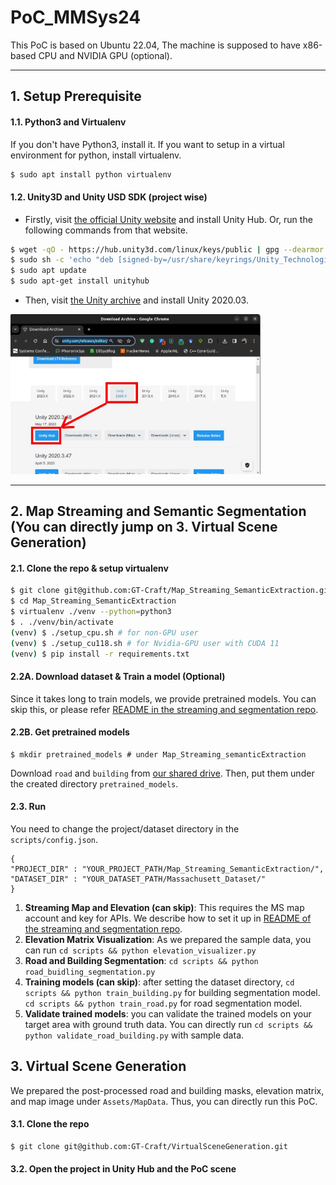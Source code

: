 # PoC_MMSys24

This PoC is based on Ubuntu 22.04, The machine is supposed to have x86-based CPU and NVIDIA GPU (optional).

------------------------------------------------------------------------------------------------------------
## 1. Setup Prerequisite
#### 1.1. Python3 and Virtualenv
If you don't have Python3, install it. If you want to setup in a virtual environment for python, install virtualenv.
```bash
$ sudo apt install python virtualenv
```
#### 1.2. Unity3D and Unity USD SDK (project wise)
- Firstly, visit [the official Unity website](https://docs.unity3d.com/hub/manual/InstallHub.html#install-hub-linux) and install Unity Hub. Or, run the following commands from that website.
```bash
$ wget -qO - https://hub.unity3d.com/linux/keys/public | gpg --dearmor | sudo tee /usr/share/keyrings/Unity_Technologies_ApS.gpg > /dev/null
$ sudo sh -c 'echo "deb [signed-by=/usr/share/keyrings/Unity_Technologies_ApS.gpg] https://hub.unity3d.com/linux/repos/deb stable main" > /etc/apt/sources.list.d/unityhub.list'
$ sudo apt update
$ sudo apt-get install unityhub
```
- Then, visit [the Unity archive](https://unity.com/releases/editor/archive) and install Unity 2020.03.

<img src="https://github.com/GT-Craft/PoC_MMSys24/blob/main/Figure/unity.jpg" style="width:400px">

------------------------------------------------------------------------------------------------------------

## 2. Map Streaming and Semantic Segmentation (You can directly jump on 3. Virtual Scene Generation)
#### 2.1. Clone the repo & setup virtualenv
```bash
$ git clone git@github.com:GT-Craft/Map_Streaming_SemanticExtraction.git
$ cd Map_Streaming_SemanticExtraction
$ virtualenv ./venv --python=python3
$ . ./venv/bin/activate
(venv) $ ./setup_cpu.sh # for non-GPU user
(venv) $ ./setup_cu118.sh # for Nvidia-GPU user with CUDA 11
(venv) $ pip install -r requirements.txt
```
#### 2.2A. Download dataset & Train a model (Optional)
Since it takes long to train models, we provide pretrained models. You can skip this, or please refer [README in the streaming and segmentation repo](https://github.com/GT-Craft/Map_Streaming_SemanticExtraction).

#### 2.2B. Get pretrained models
```
$ mkdir pretrained_models # under Map_Streaming_semanticExtraction
```

Download `road` and `building` from [our shared drive](https://gtvault-my.sharepoint.com/:f:/g/personal/jheo33_gatech_edu/Ei14o8j-lTpIvsZNtQegs6cBPfoK2uv9Zltnxiy4SgIL9A?e=ks9jNj).
Then, put them under the created directory `pretrained_models`.

#### 2.3. Run
You need to change the project/dataset directory in the `scripts/config.json`.
```
{
"PROJECT_DIR" : "YOUR_PROJECT_PATH/Map_Streaming_SemanticExtraction/",
"DATASET_DIR" : "YOUR_DATASET_PATH/Massachusett_Dataset/"
}
```

1. **Streaming Map and Elevation (can skip)**: This requires the MS map account and key for APIs. We describe how to set it up in [README of the streaming and segmentation repo](https://github.com/GT-Craft/Map_Streaming_SemanticExtraction).
2. **Elevation Matrix Visualization**: As we prepared the sample data, you can run `cd scripts && python elevation_visualizer.py`
3. **Road and Building Segmentation**: `cd scripts && python road_buidling_segmentation.py`
4. **Training models (can skip)**: after setting the dataset directory, `cd scripts && python train_building.py` for building segmentation model. `cd scripts && python train_road.py` for road segmentation model.
5. **Validate trained models**: you can validate the trained models on your target area with ground truth data. You can directly run `cd scripts && python validate_road_building.py` with sample data.

## 3. Virtual Scene Generation
We prepared the post-processed road and building masks, elevation matrix, and map image under `Assets/MapData`. Thus, you can directly run this PoC.

#### 3.1. Clone the repo
```bash
$ git clone git@github.com:GT-Craft/VirtualSceneGeneration.git
```

#### 3.2. Open the project in Unity Hub and the PoC scene
